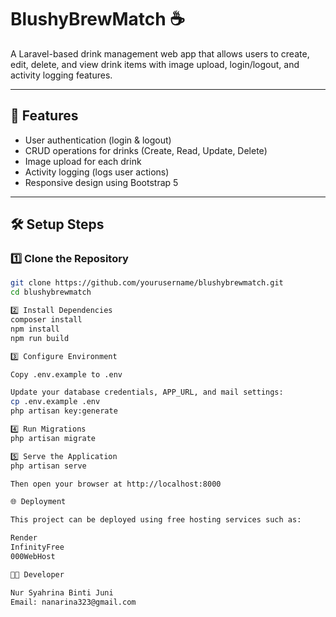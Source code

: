 # BlushyBrewMatch ☕  
A Laravel-based drink management web app that allows users to create, edit, delete, and view drink items with image upload, login/logout, and activity logging features.

---

## 🚀 Features
- User authentication (login & logout)
- CRUD operations for drinks (Create, Read, Update, Delete)
- Image upload for each drink
- Activity logging (logs user actions)
- Responsive design using Bootstrap 5

---

## 🛠️ Setup Steps


### 1️⃣ Clone the Repository
```bash
git clone https://github.com/yourusername/blushybrewmatch.git
cd blushybrewmatch

2️⃣ Install Dependencies
composer install
npm install
npm run build

3️⃣ Configure Environment

Copy .env.example to .env

Update your database credentials, APP_URL, and mail settings:
cp .env.example .env
php artisan key:generate

4️⃣ Run Migrations
php artisan migrate

5️⃣ Serve the Application
php artisan serve

Then open your browser at http://localhost:8000

🌐 Deployment

This project can be deployed using free hosting services such as:

Render
InfinityFree
000WebHost

👩‍💻 Developer

Nur Syahrina Binti Juni
Email: nanarina323@gmail.com



